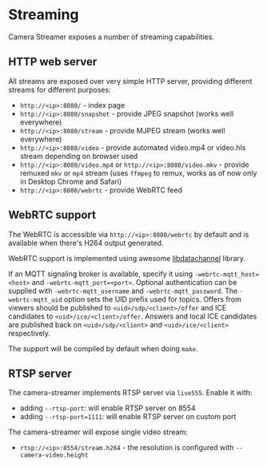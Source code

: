 # Streaming

Camera Streamer exposes a number of streaming capabilities.

## HTTP web server

All streams are exposed over very simple HTTP server, providing different streams for different purposes:

- `http://<ip>:8080/` - index page
- `http://<ip>:8080/snapshot` - provide JPEG snapshot (works well everywhere)
- `http://<ip>:8080/stream` - provide MJPEG stream (works well everywhere)
- `http://<ip>:8080/video` - provide automated video.mp4 or video.hls stream depending on browser used
- `http://<ip>:8080/video.mp4` or `http://<ip>:8080/video.mkv` - provide remuxed `mkv` or `mp4` stream (uses `ffmpeg` to remux, works as of now only in Desktop Chrome and Safari)
- `http://<ip>:8080/webrtc` - provide WebRTC feed

## WebRTC support

The WebRTC is accessible via `http://<ip>:8080/webrtc` by default and is available when there's H264 output generated.

WebRTC support is implemented using awesome [libdatachannel](https://github.com/paullouisageneau/libdatachannel/) library.

If an MQTT signaling broker is available, specify it using
`-webrtc-mqtt_host=<host>` and `-webrtc-mqtt_port=<port>`.  Optional
authentication can be supplied with `-webrtc-mqtt_username` and
`-webrtc-mqtt_password`.  The `-webrtc-mqtt_uid` option sets the UID
prefix used for topics.  Offers from viewers should be published to
`<uid>/sdp/<client>/offer` and ICE candidates to
`<uid>/ice/<client>/offer`.  Answers and local ICE candidates are
published back on `<uid>/sdp/<client>` and `<uid>/ice/<client>`
respectively.

The support will be compiled by default when doing `make`.

## RTSP server

The camera-streamer implements RTSP server via `live555`. Enable it with:

- adding `--rtsp-port`: will enable RTSP server on 8554
- adding `--rtsp-port=1111`: will enable RTSP server on custom port

The camera-streamer will expose single video stream:

- `rtsp://<ip>:8554/stream.h264` - the resolution is configured with `--camera-video.height`
